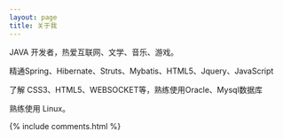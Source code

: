 ```yaml
---
layout: page
title: 关于我 
---
```


JAVA 开发者，热爱互联网、文学、音乐、游戏。
<p>
精通Spring、Hibernate、Struts、Mybatis、HTML5、Jquery、JavaScript

<p>
了解 CSS3、HTML5、WEBSOCKET等，熟练使用Oracle、Mysql数据库
<p>
熟练使用 Linux。



{% include comments.html %}


